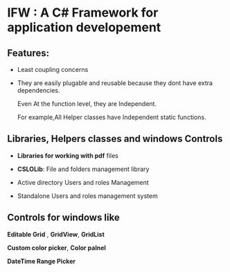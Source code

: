 # IFW : A C# Framework for application developement
## Features:
- Least coupling concerns 

- They are easily plugable and reusable because they dont have extra dependencies.

  Even At the function level, they are Independent. 
  
  For example,All Helper classes have Independent static functions.
  
## Libraries, Helpers classes and windows Controls


- **Libraries for working with pdf** files 

- **CSLOLib**: File and folders management library

- Active directory Users and roles Management

- Standalone Users and roles management system


## Controls for windows like 

**Editable Grid** , **GridView**, **GridList** 

**Custom color picker**, **Color palnel**

**DateTime Range Picker**


